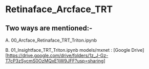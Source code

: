 # Retinaface_Arcface_TRT

## Two ways are mentioned:-

A. 00_Arcface_Retinaface_TRT_Triton.ipynb

B. 01_Insightface_TRT_Triton.ipynb
   models/mxnet : [Google Drive] [https://drive.google.com/drive/folders/1z_J-Gz-T7cP3zSycmS0OzMQxE1jW9JFF?usp=sharing]
